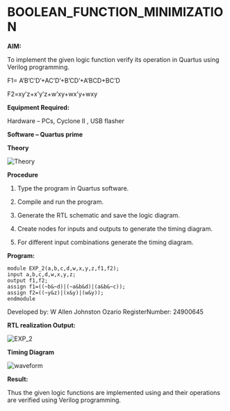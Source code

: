 # BOOLEAN_FUNCTION_MINIMIZATION

**AIM:**

To implement the given logic function verify its operation in Quartus using Verilog programming.

F1= A’B’C’D’+AC’D’+B’CD’+A’BCD+BC’D 

F2=xy’z+x’y’z+w’xy+wx’y+wxy

**Equipment Required:**

Hardware – PCs, Cyclone II , USB flasher

**Software – Quartus prime**

**Theory**

![Theory](https://github.com/user-attachments/assets/e29e09d3-ec1a-4579-b52f-4f5f922a9606)


**Procedure**

1.	Type the program in Quartus software.

2.	Compile and run the program.

3.	Generate the RTL schematic and save the logic diagram.

4.	Create nodes for inputs and outputs to generate the timing diagram.

5.	For different input combinations generate the timing diagram.


**Program:**

~~~
module EXP_2(a,b,c,d,w,x,y,z,f1,f2);
input a,b,c,d,w,x,y,z;
output f1,f2;
assign f1=((~b&~d)|(~a&b&d)|(a&b&~c));
assign f2=((~y&z)|(x&y)|(w&y));
endmodule
~~~

Developed by: W Allen Johnston Ozario
RegisterNumber: 24900645


**RTL realization Output:**

![EXP_2](https://github.com/user-attachments/assets/5fb60f99-1c31-4dc9-954b-c42076b74d8b)


**Timing Diagram**

![waveform](https://github.com/user-attachments/assets/c1532379-5808-4d3b-b648-04c8cb08933e)


**Result:**

Thus the given logic functions are implemented using and their operations are verified using Verilog programming.

